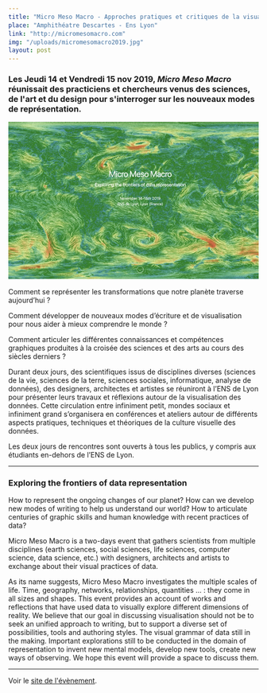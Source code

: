 ```yaml
---
title: "Micro Meso Macro - Approches pratiques et critiques de la visualisation de données"
place: "Amphithéatre Descartes - Ens Lyon"
link: "http://micromesomacro.com"
img: "/uploads/micromesomacro2019.jpg"
layout: post
---
```


### Les Jeudi 14 et Vendredi 15 nov 2019, *Micro Meso Macro* réunissait des practiciens et chercheurs venus des sciences, de l'art et du design pour s'interroger sur les nouveaux modes de représentation.

![](/uploads/micromesomacro2019.jpg)

Comment se représenter les transformations que notre planète traverse aujourd’hui ?

Comment développer de nouveaux modes d’écriture et de visualisation pour nous aider à mieux comprendre le monde ?

Comment articuler les différentes connaissances et compétences graphiques produites à la croisée des sciences et des arts au cours des siècles derniers ?

Durant deux jours, des scientifiques issus de disciplines diverses (sciences de la vie, sciences de la terre, sciences sociales, informatique, analyse de données), des designers, architectes et artistes se réuniront à l’ENS de Lyon pour présenter leurs travaux et réflexions autour de la visualisation des données. Cette circulation entre infiniment petit, mondes sociaux et infiniment grand s’organisera en conférences et ateliers autour de différents aspects pratiques, techniques et théoriques de la culture visuelle des données.

Les deux jours de rencontres sont ouverts à tous les publics, y compris aux étudiants en-dehors de l’ENS de Lyon.

---

### Exploring the frontiers of data representation

How to represent the ongoing changes of our planet? How can we develop new modes of writing to help us understand our world? How to articulate centuries of graphic skills and human knowledge with recent practices of data?

Micro Meso Macro is a two-days event that gathers scientists from multiple disciplines (earth sciences, social sciences, life sciences, computer science, data science, etc.) with designers, architects and artists to exchange about their visual practices of data.

As its name suggests, Micro Meso Macro investigates the multiple scales of life. Time, geography, networks, relationships, quantities … : they come in all sizes and shapes. This event provides an account of works and reflections that have used data to visually explore different dimensions of reality. We believe that our goal in discussing visualisation should not be to seek an unified approach to writing, but to support a diverse set of possibilities, tools and authoring styles. The visual grammar of data still in the making. Important explorations still to be conducted in the domain of representation to invent new mental models, develop new tools, create new ways of observing. We hope this event will provide a space to discuss them.

---

Voir le [site de l'évènement]("http://micromesomacro.com").
